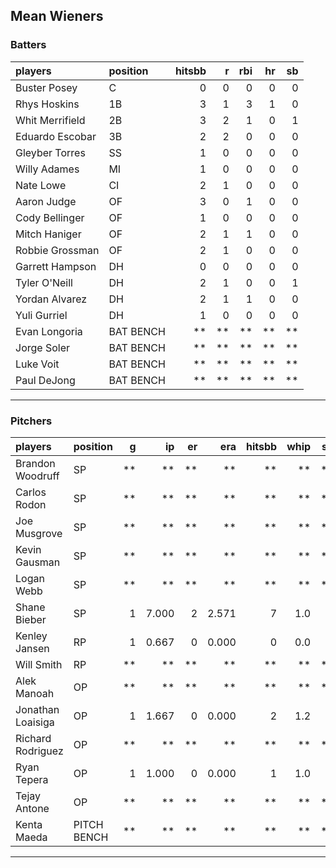 ## Mean Wieners

### Batters

 
|players         |position  | hitsbb|  r| rbi| hr| sb| 
|:---------------|:---------|------:|--:|---:|--:|--:| 
|Buster Posey    |C         |      0|  0|   0|  0|  0| 
|Rhys Hoskins    |1B        |      3|  1|   3|  1|  0| 
|Whit Merrifield |2B        |      3|  2|   1|  0|  1| 
|Eduardo Escobar |3B        |      2|  2|   0|  0|  0| 
|Gleyber Torres  |SS        |      1|  0|   0|  0|  0| 
|Willy Adames    |MI        |      1|  0|   0|  0|  0| 
|Nate Lowe       |CI        |      2|  1|   0|  0|  0| 
|Aaron Judge     |OF        |      3|  0|   1|  0|  0| 
|Cody Bellinger  |OF        |      1|  0|   0|  0|  0| 
|Mitch Haniger   |OF        |      2|  1|   1|  0|  0| 
|Robbie Grossman |OF        |      2|  1|   0|  0|  0| 
|Garrett Hampson |DH        |      0|  0|   0|  0|  0| 
|Tyler O'Neill   |DH        |      2|  1|   0|  0|  1| 
|Yordan Alvarez  |DH        |      2|  1|   1|  0|  0| 
|Yuli Gurriel    |DH        |      1|  0|   0|  0|  0| 
|Evan Longoria   |BAT BENCH |     **| **|  **| **| **| 
|Jorge Soler     |BAT BENCH |     **| **|  **| **| **| 
|Luke Voit       |BAT BENCH |     **| **|  **| **| **| 
|Paul DeJong     |BAT BENCH |     **| **|  **| **| **| 

* * *

### Pitchers

 
|players           |position    |  g|    ip| er|   era| hitsbb| whip| so|  w| sv| 
|:-----------------|:-----------|--:|-----:|--:|-----:|------:|----:|--:|--:|--:| 
|Brandon Woodruff  |SP          | **|    **| **|    **|     **|   **| **| **| **| 
|Carlos Rodon      |SP          | **|    **| **|    **|     **|   **| **| **| **| 
|Joe Musgrove      |SP          | **|    **| **|    **|     **|   **| **| **| **| 
|Kevin Gausman     |SP          | **|    **| **|    **|     **|   **| **| **| **| 
|Logan Webb        |SP          | **|    **| **|    **|     **|   **| **| **| **| 
|Shane Bieber      |SP          |  1| 7.000|  2| 2.571|      7|  1.0|  7|  1|  0| 
|Kenley Jansen     |RP          |  1| 0.667|  0| 0.000|      0|  0.0|  0|  0|  0| 
|Will Smith        |RP          | **|    **| **|    **|     **|   **| **| **| **| 
|Alek Manoah       |OP          | **|    **| **|    **|     **|   **| **| **| **| 
|Jonathan Loaisiga |OP          |  1| 1.667|  0| 0.000|      2|  1.2|  1|  0|  0| 
|Richard Rodriguez |OP          | **|    **| **|    **|     **|   **| **| **| **| 
|Ryan Tepera       |OP          |  1| 1.000|  0| 0.000|      1|  1.0|  1|  0|  0| 
|Tejay Antone      |OP          | **|    **| **|    **|     **|   **| **| **| **| 
|Kenta Maeda       |PITCH BENCH | **|    **| **|    **|     **|   **| **| **| **| 


* * *


